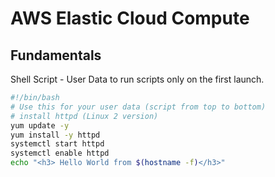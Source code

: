 # AWS Elastic Cloud Compute

## Fundamentals

Shell Script - User Data to run scripts only on the first launch.

```zsh
#!/bin/bash
# Use this for your user data (script from top to bottom)
# install httpd (Linux 2 version)
yum update -y
yum install -y httpd
systemctl start httpd
systemctl enable httpd
echo "<h3> Hello World from $(hostname -f)</h3>"
```